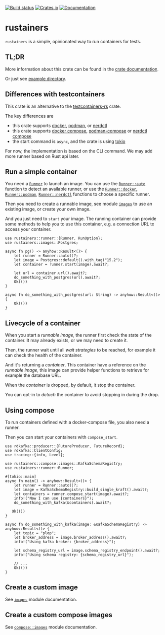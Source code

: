 [![Build status](https://github.com/wefoxplatform/rustainers/actions/workflows/ci.yml/badge.svg?branch=main)](https://github.com/wefoxplatform/rustainers/actions/workflows/ci.yml)
[![Crates.io](https://img.shields.io/crates/v/rustainers)](https://crates.io/crates/rustainers)
[![Documentation](https://docs.rs/rustainers/badge.svg)](https://docs.rs/rustainers)

# rustainers

`rustainers` is a simple, opinionated way to run containers for tests.

## TL;DR

More information about this crate can be found in the [crate documentation][docs].

Or just see [example directory][examples].

## Differences with testcontainers

This crate is an alternative to the [testcontainers-rs] crate.

The key differences are

- this crate supports [docker], [podman], or [nerdctl]
- this crate supports [docker compose], [podman-compose] or [nerdctl compose]
- the start command is `async`, and the crate is using [tokio]

For now, the implementation is based on the CLI command. 
We may add more runner based on Rust api later.

## Run a simple container

You need a [`Runner`](crate::runner::Runner) to launch an image.
You can use the [`Runner::auto`](crate::runner::Runner::auto) function to detect an available runner,
or use the [`Runner::docker`](crate::runner::Runner::docker), [`Runner::podman`](crate::runner::Runner::podman),
[`Runner::nerdctl`](crate::runner::Runner::nerdctl) functions to choose a specific runner.

Then you need to create a runnable image, see module [`images`](crate::images) to use an existing image,
or create your own image.

And you just need to `start` your image. The running container can provide some methods
to help you to use this container, e.g. a connection URL to access your container.

```rust, no_run
use rustainers::runner::{Runner, RunOption};
use rustainers::images::Postgres;

async fn pg() -> anyhow::Result<()> {
    let runner = Runner::auto()?;
    let image = Postgres::default().with_tag("15.2");
    let container = runner.start(image).await?;

    let url = container.url().await?;
    do_something_with_postgres(url).await?;
    Ok(())
}

async fn do_something_with_postgres(url: String) -> anyhow::Result<()> { 
    Ok(())
}
```

## Livecycle of a container

When you start a _runnable image_, the runner first check the state of the container.
It may already exists, or we may need to create it.

Then, the runner wait until all _wait strategies_ to be reached,
for example it can check the health of the container.

And it's returning a _container_.
This container have a reference on the _runnable image_,
this image can provide helper functions to retrieve for example the database URL.

When the _container_ is dropped, by default, it stop the container.

You can opt-in to _detach_ the container to avoid stopping in during the drop.

## Using compose

To run containers defined with a docker-compose file, you also need a runner.

Then you can start your containers with `compose_start`.

```rust, no_run
use rdkafka::producer::{FutureProducer, FutureRecord};
use rdkafka::ClientConfig;
use tracing::{info, Level};

use rustainers::compose::images::KafkaSchemaRegistry;
use rustainers::runner::Runner;

#[tokio::main]
async fn main() -> anyhow::Result<()> {
    let runner = Runner::auto()?;
    let image = KafkaSchemaRegistry::build_single_kraft().await?;
    let containers = runner.compose_start(image).await?;
    info!("Now I can use {containers}");
    do_something_with_kafka(&containers).await?;

   Ok(())
}

async fn do_something_with_kafka(image: &KafkaSchemaRegistry) -> anyhow::Result<()> {
    let topic = "plop";
    let broker_address = image.broker_address().await?;
    info!("Using kafka broker: {broker_address}");

    let schema_registry_url = image.schema_registry_endpoint().await?;
    info!("Using schema registry: {schema_registry_url}");

    // ...
    Ok(())
}
```

## Create a custom image

See [`images`](crate::images) module documentation.


## Create a custom compose images

See [`compose::images`](crate::compose::images) module documentation.

[docker]: https://docs.docker.com/engine/reference/commandline/cli/
[docker compose]: https://docs.docker.com/compose/reference/
[podman]: https://docs.podman.io/en/latest/Commands.html
[podman-compose]: https://github.com/containers/podman-compose
[nerdctl]: https://github.com/containerd/nerdctl
[nerdctl compose]: https://github.com/containerd/nerdctl/blob/main/docs/compose.md
[tokio]: https://tokio.rs/
[testcontainers-rs]: https://github.com/testcontainers/testcontainers-rs
[docs]: https://docs.rs/rustainers
[examples]: https://github.com/wefoxplatform/rustainers/tree/main/rustainers/examples
